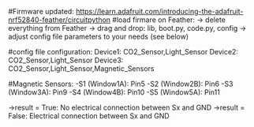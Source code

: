 #Firmware updated: https://learn.adafruit.com/introducing-the-adafruit-nrf52840-feather/circuitpython
#load firmare on Feather:
-> delete everything from Feather -> drag and drop: lib, boot.py, code.py, config -> adjust config file parameters to your needs (see below)

#config file configuration:
Device1: CO2_Sensor,Light_Sensor
Device2: CO2_Sensor,Light_Sensor
Device3: CO2_Sensor,Light_Sensor,Magnetic_Sensors


#Magnetic Sensors: 
    -S1 (Window1A): Pin5
    -S2 (Window2B): Pin6
    -S3 (Window3A): Pin9
    -S4 (Window4B): Pin10
    -S5 (Window5A): Pin11

->result = True: No electrical connection between Sx and GND
->result = False: Electrical connection between Sx and GND
